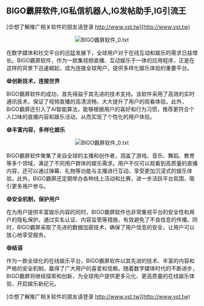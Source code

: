 ## **BIGO霸屏软件,IG私信机器人,IG发帖助手,IG引流王**

[😍想了解推广相关软件的朋友请登录 http://www.vst.tw](http://www.vst.tw)

 <center><img src="https://vst.tw/MP4/tuiguang/png/4.png" alt="BIGO霸屏软件_0.txt"></center>

在数字媒体和社交平台的迅猛发展下，全球用户对于在线互动和娱乐的需求日益增长。BIGO霸屏软件，作为一款集视频直播、互动娱乐于一体的应用程序，正是在这样的背景下迅速崛起，成为连接全球用户，提供多样化娱乐体验的重要平台。

**😄创新技术，连接世界**

BIGO霸屏软件的成功，首先得益于其先进的技术支持。该软件采用了高效的实时通讯技术，保证了视频直播的高清流畅，大大提升了用户的观看体验。此外，BIGO霸屏还引入了AI智能算法，能够根据用户的喜好和行为习惯，推荐更符合个人口味的直播内容和娱乐活动，从而实现了个性化的用户体验。

**😄丰富内容，多样化娱乐**

 <center><img src="https://vst.tw/MP4/tuiguang/png/4.png" alt="BIGO霸屏软件_0.txt"></center>

BIGO霸屏软件聚集了来自全球的主播和创作者，涵盖了游戏、音乐、舞蹈、教育等多个领域，满足了不同用户群体的娱乐需求。用户不仅可以观看到高质量的直播内容，还可以通过弹幕、礼物等功能与主播进行互动，享受更加沉浸式的娱乐体验。此外，BIGO霸屏还定期举办各种线上活动和比赛，进一步活跃平台氛围，吸引更多用户参与。

**😄安全机制，保护用户**

在为用户提供丰富娱乐内容的同时，BIGO霸屏软件也非常重视平台的安全性和用户的隐私保护。通过实名认证、内容监管等措施，有效避免了不良信息的传播。同时，BIGO霸屏采取了先进的数据加密技术，确保了用户信息的安全，让用户可以放心地享受服务。

**😄结语**

作为一款全球化的在线娱乐平台，BIGO霸屏软件以其先进的技术、丰富的内容和严格的安全机制，赢得了广大用户的喜爱和信赖。随着数字媒体时代的不断进步，BIGO霸屏将继续探索和创新，为全球用户提供更多元化、更高质量的在线娱乐体验，开启娱乐新纪元。

[😍想了解推广相关软件的朋友请登录 http://www.vst.tw](http://www.vst.tw)



